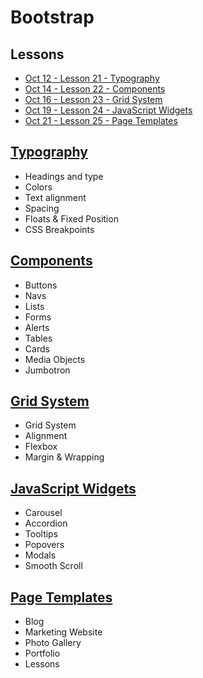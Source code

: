 # Bootstrap

## Lessons
* [Oct 12 - Lesson 21 - Typography](../lesson/21)
* [Oct 14 - Lesson 22 - Components](../lesson/22)
* [Oct 16 - Lesson 23 - Grid System](../lesson/23)
* [Oct 19 - Lesson 24 - JavaScript Widgets](../lesson/24)
* [Oct 21 - Lesson 25 - Page Templates](../lesson/25)


## [Typography](Typography)
* Headings and type
* Colors
* Text alignment
* Spacing
* Floats & Fixed Position
* CSS Breakpoints

## [Components](Components)
* Buttons
* Navs
* Lists
* Forms
* Alerts
* Tables
* Cards
* Media Objects
* Jumbotron

## [Grid System](Grid) 
* Grid System
* Alignment
* Flexbox
* Margin & Wrapping

## [JavaScript Widgets](Widgets)
* Carousel
* Accordion
* Tooltips
* Popovers
* Modals
* Smooth Scroll

## [Page Templates](PageTemplates)
* Blog
* Marketing Website
* Photo Gallery
* Portfolio
* Lessons

